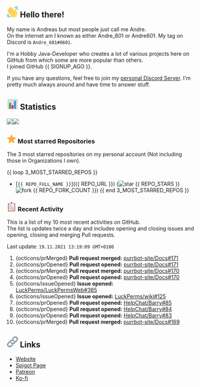 <!-- Links -->
[purr]: https://purrbot.site
[discord]: https://discord.gg/6dazXp6
[website]: https://andre601.ch
[spigot]: https://www.spigotmc.org/resources/authors/56829/
[patreon]: https://patreon.com/andre_601
[ko-fi]: https://ko-fi.com/andre_601

<!-- SVGs -->
[star]: https://cdn.jsdelivr.net/gh/Readme-Workflows/Readme-Icons@main/icons/octicons/StarredRepository.svg
[fork]: https://cdn.jsdelivr.net/gh/Readme-Workflows/Readme-Icons@main/icons/octicons/ForkedRepository.svg

## <img alt="emoji" src="https://raw.githubusercontent.com/twitter/twemoji/master/assets/svg/1f44b.svg" height="30em"> Hello there!
My name is Andreas but most people just call me Andre.  
On the internet am I known as either Andre_601 or Andre601. My tag on Discord is `Andre_601#0601`.

I'm a Hobby Java-Developer who creates a lot of various projects here on GitHub from which some are more popular than others.  
I joined GitHub {{ SIGNUP_AGO }}.

If you have any questions, feel free to join my [personal Discord Server][discord]. I'm pretty much always around and have time to answer stuff.

## <img alt="emoji" src="https://raw.githubusercontent.com/twitter/twemoji/master/assets/svg/1f4ca.svg" height="30em"> Statistics
<img height="195px" src="https://github-readme-stats.vercel.app/api?username=Andre601&show_icons=true&hide_rank=true&title_color=3498db&bg_color=ffffff00&text_color=718096&disable_animations=true"><img height="195px" src="https://github-readme-stats.vercel.app/api/top-langs?username=Andre601&layout=compact&title_color=3498db&bg_color=ffffff00&text_color=718096">

### <img alt="emoji" src="https://raw.githubusercontent.com/twitter/twemoji/master/assets/svg/2b50.svg" height="25em"> Most starred Repositories
The 3 most starred repositories on my personal account (Not including those in Organizations I own).

{{ loop 3_MOST_STARRED_REPOS }}
- [`{{ REPO_FULL_NAME }}`]({{ REPO_URL }}) (![star] {{ REPO_STARS }} ![fork] {{ REPO_FORK_COUNT }})
{{ end 3_MOST_STARRED_REPOS }}

### <img alt="emoji" src="https://raw.githubusercontent.com/twitter/twemoji/master/assets/svg/1f4cb.svg" height="25em"> Recent Activity
This is a list of my 10 most recent activities on GitHub.  
The list is updates twice a day and includes opening and closing issues and opening, closing and merging Pull requests.

<!--RECENT_ACTIVITY:last_update-->
Last update: `19.11.2021 13:19:09 GMT+0100`
<!--RECENT_ACTIVITY:last_update_end-->
<!--RECENT_ACTIVITY:start-->
1. {octicons/prMerged} **Pull request merged:** [purrbot-site/Docs#171](https://github.com/purrbot-site/Docs/pull/171)
2. {octicons/prOpened} **Pull request opened:** [purrbot-site/Docs#171](https://github.com/purrbot-site/Docs/pull/171)
3. {octicons/prMerged} **Pull request merged:** [purrbot-site/Docs#170](https://github.com/purrbot-site/Docs/pull/170)
4. {octicons/prOpened} **Pull request opened:** [purrbot-site/Docs#170](https://github.com/purrbot-site/Docs/pull/170)
5. {octicons/issueOpened} **Issue opened:** [LuckPerms/LuckPermsWeb#385](https://github.com/LuckPerms/LuckPermsWeb/issues/385)
6. {octicons/issueOpened} **Issue opened:** [LuckPerms/wiki#125](https://github.com/LuckPerms/wiki/issues/125)
7. {octicons/prOpened} **Pull request opened:** [HelpChat/Barry#85](https://github.com/HelpChat/Barry/pull/85)
8. {octicons/prOpened} **Pull request opened:** [HelpChat/Barry#84](https://github.com/HelpChat/Barry/pull/84)
9. {octicons/prOpened} **Pull request opened:** [HelpChat/Barry#83](https://github.com/HelpChat/Barry/pull/83)
10. {octicons/prMerged} **Pull request merged:** [purrbot-site/Docs#169](https://github.com/purrbot-site/Docs/pull/169)
<!--RECENT_ACTIVITY:end-->

## <img alt="emoji" src="https://raw.githubusercontent.com/twitter/twemoji/master/assets/svg/1f517.svg" height="30em"> Links
- [Website]
- [Spigot Page][spigot]
- [Patreon]
- [Ko-fi]
